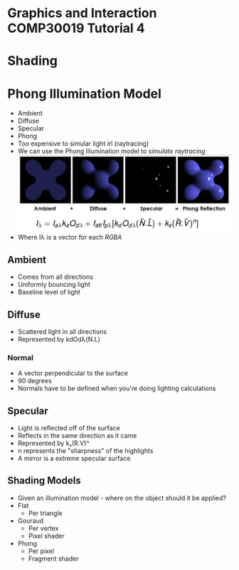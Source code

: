 Graphics and Interaction COMP30019 Tutorial 4
=============================================

# Shading

# Phong Illumination Model
- Ambient
- Diffuse
- Specular
- Phong
- Too expensive to simular light irl (raytracing)
- We can use the Phong Illumination model to *simulate raytracing*
![](tut4/tut40.png)
- Where Iλ is a vector for each *RGBA*

## Ambient
- Comes from all directions
- Uniformly bouncing light
- Baseline level of light

## Diffuse
- Scattered light in all directions
- Represented by kdOdλ(N.L)

### Normal
- A vector perpendicular to the surface
- 90 degrees
- Normals have to be defined when you're doing lighting calculations

## Specular
- Light is reflected off of the surface
- Reflects in the same direction as it came
- Represented by kₛ(R.V)ⁿ
- n represents the "sharpness" of the highlights
- A mirror is a extreme specular surface

## Shading Models
- Given an illumination model - where on the object should it be applied?
- Flat
	- Per triangle
- Gouraud
	- Per vertex
	- Pixel shader
- Phong
	- Per pixel
	- Fragment shader